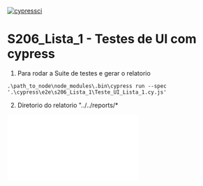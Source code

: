 [![cypressci](https://github.com/chrislima/s206/workflows/CypressCI/badge.svg)](https://github.com/chrislima/s206/actions/)



# S206_Lista_1 - Testes de UI com cypress
1. Para rodar a Suite de testes e gerar o relatorio

```
.\path_to_node\node_modules\.bin\cypress run --spec '.\cypress\e2e\s206_Lista_1\Teste_UI_Lista_1.cy.js'
```

2. Diretorio do relatorio "../../reports/*

![](../../reports/html/index.html)